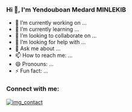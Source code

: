 ### Hi  👋, I'm Yendouboan Medard MINLEKIB

<!--
**MedardTesla/MedardTesla** is a ✨ _special_ ✨ repository because its `README.md` (this file) appears on your GitHub profile.

Here are some ideas to get you started:
-->

- 🔭 I’m currently working on ...
- 🌱 I’m currently learning ...
- 👯 I’m looking to collaborate on ...
- 🤔 I’m looking for help with ...
- 💬 Ask me about ...
- 📫 How to reach me: ...
- 😄 Pronouns: ...
- ⚡ Fun fact: ...

### Connect with me:
[![img_contact](./img/globe-light.svg)](https://mikecodeur.com#gh-light-mode-only)


